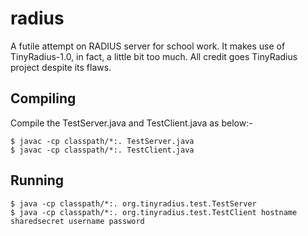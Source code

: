 # radius
A futile attempt on RADIUS server for school work. It makes use of TinyRadius-1.0, in fact, a little bit too much.
All credit goes TinyRadius project despite its flaws.

## Compiling
Compile the TestServer.java and TestClient.java as below:-
```shell
$ javac -cp classpath/*:. TestServer.java
$ javac -cp classpath/*:. TestClient.java
```
## Running
```shell
$ java -cp classpath/*:. org.tinyradius.test.TestServer
$ java -cp classpath/*:. org.tinyradius.test.TestClient hostname sharedsecret username password
```
